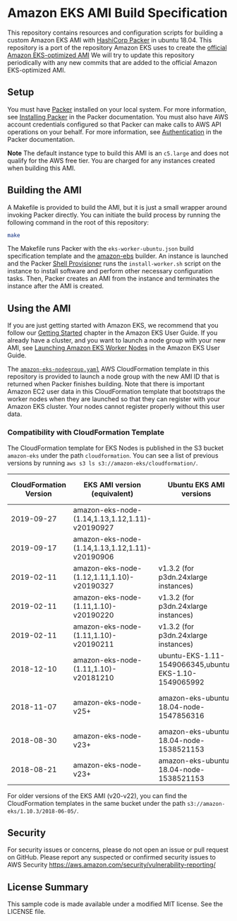 # Amazon EKS AMI Build Specification

This repository contains resources and configuration scripts for building a
custom Amazon EKS AMI with [HashiCorp Packer](https://www.packer.io/) in ubuntu 18.04.
This repository is a port of the repository Amazon EKS uses to create the [official Amazon
EKS-optimized AMI](https://github.com/awslabs/amazon-eks-ami)
We will try to update this repository periodically with any new commits that are added
to the official Amazon EKS-optimized AMI.

## Setup

You must have [Packer](https://www.packer.io/) installed on your local system.
For more information, see [Installing Packer](https://www.packer.io/docs/install/index.html)
in the Packer documentation. You must also have AWS account credentials
configured so that Packer can make calls to AWS API operations on your behalf.
For more information, see [Authentication](https://www.packer.io/docs/builders/amazon.html#specifying-amazon-credentials)
in the Packer documentation.

**Note**
The default instance type to build this AMI is an `c5.large` and does not
qualify for the AWS free tier. You are charged for any instances created
when building this AMI.

## Building the AMI

A Makefile is provided to build the AMI, but it is just a small wrapper around
invoking Packer directly. You can initiate the build process by running the
following command in the root of this repository:

```bash
make
```

The Makefile runs Packer with the `eks-worker-ubuntu.json` build specification
template and the [amazon-ebs](https://www.packer.io/docs/builders/amazon-ebs.html)
builder. An instance is launched and the Packer [Shell
Provisioner](https://www.packer.io/docs/provisioners/shell.html) runs the
`install-worker.sh` script on the instance to install software and perform other
necessary configuration tasks.  Then, Packer creates an AMI from the instance
and terminates the instance after the AMI is created.

## Using the AMI

If you are just getting started with Amazon EKS, we recommend that you follow
our [Getting Started](https://docs.aws.amazon.com/eks/latest/userguide/getting-started.html)
chapter in the Amazon EKS User Guide. If you already have a cluster, and you
want to launch a node group with your new AMI, see [Launching Amazon EKS Worker
Nodes](https://docs.aws.amazon.com/eks/latest/userguide/launch-workers.html)
in the Amazon EKS User Guide.

The [`amazon-eks-nodegroup.yaml`](amazon-eks-nodegroup.yaml) AWS CloudFormation
template in this repository is provided to launch a node group with the new AMI
ID that is returned when Packer finishes building. Note that there is important
Amazon EC2 user data in this CloudFormation template that bootstraps the worker
nodes when they are launched so that they can register with your Amazon EKS
cluster. Your nodes cannot register properly without this user data.

### Compatibility with CloudFormation Template

The CloudFormation template for EKS Nodes is published in the S3 bucket
`amazon-eks` under the path `cloudformation`. You can see a list of previous
versions by running `aws s3 ls s3://amazon-eks/cloudformation/`.

| CloudFormation Version | EKS AMI version (equivalent)                    | Ubuntu EKS AMI versions                               | [amazon-vpc-cni-k8s](https://github.com/aws/amazon-vpc-cni-k8s/releases) |
| ---------------------- | ----------------------------------------------- | ----------------------------------------------------- | -------------------------------- |
| 2019-09-27             | amazon-eks-node-(1.14,1.13,1.12,1.11)-v20190927 |                                                       | v1.5.4                           |
| 2019-09-17             | amazon-eks-node-(1.14,1.13,1.12,1.11)-v20190906 |                                                       | v1.5.3                           |
| 2019-02-11             | amazon-eks-node-(1.12,1.11,1.10)-v20190327      | v1.3.2 (for p3dn.24xlarge instances)                  | v1.3.2                           |
| 2019-02-11             | amazon-eks-node-(1.11,1.10)-v20190220           | v1.3.2 (for p3dn.24xlarge instances)                  |                                  |
| 2019-02-11             | amazon-eks-node-(1.11,1.10)-v20190211           | v1.3.2 (for p3dn.24xlarge instances)                  |                                  |
| 2018-12-10             | amazon-eks-node-(1.11,1.10)-v20181210           | ubuntu-EKS-1.11-1549066345,ubuntu-EKS-1.10-1549065992 | v1.2.1                           |
| 2018-11-07             | amazon-eks-node-v25+                            | amazon-eks-ubuntu-18.04-node-1547856316               | v1.2.1 (for t3 and r5 instances) |
| 2018-08-30             | amazon-eks-node-v23+                            | amazon-eks-ubuntu-18.04-node-1538521153               | v1.1.0                           |
| 2018-08-21             | amazon-eks-node-v23+                            | amazon-eks-ubuntu-18.04-node-1538521153               | v1.1.0                           |


For older versions of the EKS AMI (v20-v22), you can find the CloudFormation
templates in the same bucket under the path `s3://amazon-eks/1.10.3/2018-06-05/`.

## Security

For security issues or concerns, please do not open an issue or pull request on GitHub. Please report any suspected or confirmed security issues to AWS Security https://aws.amazon.com/security/vulnerability-reporting/

## License Summary

This sample code is made available under a modified MIT license. See the LICENSE file.
